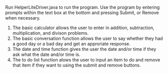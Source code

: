 Run HelperLiteDriver.java to run the program. Use the program by entering prompts within the text box at the bottom and pressing Submit, or Remove when necessary.

1. The basic calculator allows the user to enter in addition, subtraction, multiplication, and divison problems.
2. The basic conversation function allows the user to say whether they had a good day or a bad day and get an
approriate response.
3. The date and time function gives the user the date and/or time if they ask what the date and/or time is.
4. The to do list function alows the user to input an item to do and remove that item if they want to using the submit and remove buttons.
